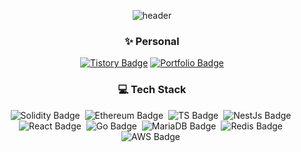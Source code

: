 <div align=center>
  
![header](https://capsule-render.vercel.app/api?type=waving&color=CBCBCB&height=300&section=header&text=Blockmonkey&fontSize=90&animation=fadeIn)
  
### ✨ **Personal**
[![Tistory Badge](https://img.shields.io/badge/Tistory-000000?style=flat&logo=Tistory)](https://blockmonkeys.tistory.com/)
[![Portfolio Badge](https://img.shields.io/badge/Notion-000000?style=flat&logo=Notion)](https://blockchain-lighthouse.notion.site/Blockchain-Lighthouse-Korea-50c796fa1faa43e5b80ee7a446ec375a)

	

### :computer: **Tech Stack** 
![Solidity Badge](https://img.shields.io/badge/Solidity-1877f2?style=flat-square&logo=solidity&logoColor=white)&nbsp;
![Ethereum Badge](https://img.shields.io/badge/Ethereum-1877f2?style=flat-square&logo=ethereum&logoColor=white)&nbsp;
![TS Badge](https://img.shields.io/badge/Typescript%20Script-blue?style=flat-square&logo=Typescript&logoColor=black)&nbsp;
![NestJs Badge](https://img.shields.io/badge/Nest.js-blue?style=flat-square&logo=nestjs&logoColor=white&logoColor=white)&nbsp;
![React Badge](https://img.shields.io/badge/React.js-blue?style=flat-square&logo=react&logoColor=white&logoColor=white)&nbsp;
![Go Badge](https://img.shields.io/badge/golang-blue?style=flat-square&logo=go&logoColor=black)&nbsp;
![MariaDB Badge](https://img.shields.io/badge/MariaDB-252525?style=flat-square&logo=mariadb&logoColor=white)&nbsp; 
![Redis Badge](https://img.shields.io/badge/Redis-252525?style=flat-square&logo=redis&logoColor=white&logoColor=white)&nbsp;
![AWS Badge](https://img.shields.io/badge/Amazon&nbsp;AWS-232F3E?style=flat-square&logo=Amazon-AWS&logoColor=white)&nbsp; 
